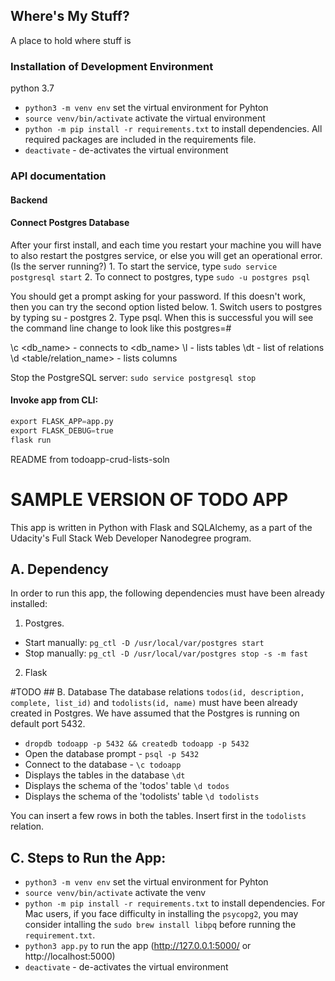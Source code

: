 ## Where's My Stuff?
A place to hold where stuff is

### Installation of Development Environment
python 3.7

* `python3 -m venv env` set the virtual environment for Pyhton 
* `source venv/bin/activate` activate the virtual environment
* `python -m pip install -r requirements.txt` to install dependencies. All required packages are included in the requirements file. 
* `deactivate` - de-activates the virtual environment


### API documentation

#### Backend



	
#### Connect Postgres Database
After your first install, and each time you restart your machine you will have to also restart the postgres service, or else you will get an operational error. (Is the server running?)
	1. To start the service, type ```sudo service postgresql start```
	2. To connect to postgres, type ```sudo -u postgres psql```
	
You should get a prompt asking for your password. If this doesn't work, then you can try the second option listed below.
	1. Switch users to postgres by typing su - postgres
	2. Type psql.
When this is successful you will see the command line change to look like this postgres=#

\c <db_name> - connects to <db_name>
\l - lists tables
\dt - list of relations
\d <table/relation_name> - lists columns

Stop the PostgreSQL server:
```sudo service postgresql stop```


#### Invoke app from CLI:
```python 
export FLASK_APP=app.py
export FLASK_DEBUG=true
flask run
```

README from todoapp-crud-lists-soln
# SAMPLE VERSION OF TODO APP
This app is written in Python with Flask and SQLAlchemy, as a part of the Udacity's Full Stack Web Developer Nanodegree program.

## A. Dependency
In order to run this app, the following dependencies must have been already installed:
1. Postgres. 
 * Start manually: `pg_ctl -D /usr/local/var/postgres start`
 * Stop manually: `pg_ctl -D /usr/local/var/postgres stop -s -m fast`
 
2. Flask

#TODO ## B. Database 
The database relations `todos(id, description, complete, list_id)` and `todolists(id, name)` must have been already created in Postgres. We have assumed that the Postgres is running on default port 5432.

* `dropdb todoapp -p 5432 && createdb todoapp -p 5432` 
* Open the database prompt - `psql -p 5432`
* Connect to the database - `\c todoapp` 
* Displays the tables in the database `\dt` 
* Displays the schema of the 'todos' table `\d todos` 
* Displays the schema of the 'todolists' table `\d todolists` 

You can insert a few rows in both the tables. Insert first in the `todolists` relation. 


## C. Steps to Run the App: 
* `python3 -m venv env` set the virtual environment for Pyhton 
* `source venv/bin/activate` activate the venv
* `python -m pip install -r requirements.txt` to install dependencies. For Mac users, if you face difficulty in installing the `psycopg2`, you may consider intalling the `sudo brew install libpq` before running the `requirement.txt`. 
* `python3 app.py` to run the app (http://127.0.0.1:5000/ or http://localhost:5000)
* `deactivate` - de-activates the virtual environment




